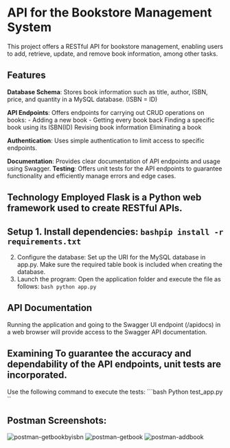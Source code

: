 # API for the Bookstore Management System 
This project offers a RESTful API for bookstore management, enabling users to add, retrieve, update, and remove book information, among other tasks. 

## Features 

**Database Schema**: Stores book information such as title, author, ISBN, price, and quantity in a MySQL database.
(ISBN = ID)

**API Endpoints**: Offers endpoints for carrying out CRUD operations on books: - Adding a new book - Getting every book back Finding a specific book using its ISBN(ID) Revising book information Eliminating a book

**Authentication**: Uses simple authentication to limit access to specific endpoints. 

**Documentation**: Provides clear documentation of API endpoints and usage using Swagger. 
**Testing**: Offers unit tests for the API endpoints to guarantee functionality and efficiently manage errors and edge cases.

## Technology Employed Flask is a Python web framework used to create RESTful APIs.

## Setup 1. Install dependencies: ```bashpip install -r requirements.txt ```
2. Configure the database: Set up the URI for the MySQL database in app.py. Make sure the required table book is included when creating the database.
 3. Launch the program: Open the application folder and execute the file as follows: ```bash python app.py ```

## API Documentation
Running the application and going to the Swagger UI endpoint (/apidocs) in a web browser will provide access to the Swagger API documentation.

## Examining To guarantee the accuracy and dependability of the API endpoints, unit tests are incorporated.
Use the following command to execute the tests: ```bash Python test_app.py `` 

## Postman Screenshots:

![postman-getbookbyisbn](https://github.com/user-attachments/assets/33285d75-0738-4de7-8ffe-0521650e7c05)
![postman-getbook](https://github.com/user-attachments/assets/3c267848-5c74-4a4f-825a-c6985267f48c)
![postman-addbook](https://github.com/user-attachments/assets/81275e0d-9306-4e2f-8bc4-d79b6f06cacc)


